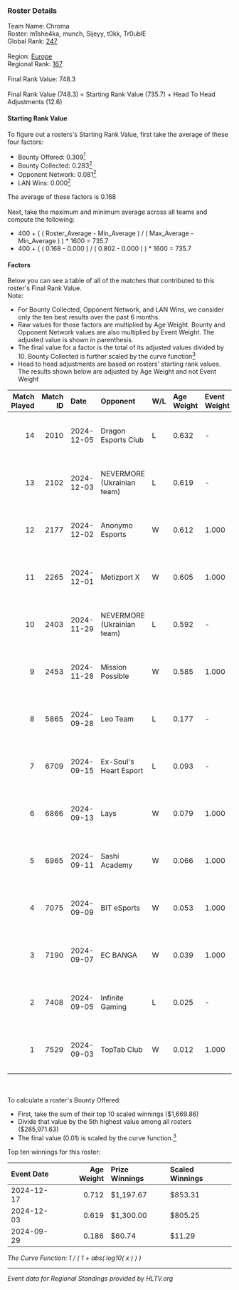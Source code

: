 ### Roster Details<br />
Team Name: Chroma<br />
Roster: m1she4ka, munch, Sijeyy, t0kk, Tr0ublE<br />
Global Rank: [247](../../standings_global_2025_02_28.md)<br />
<br />
Region: [Europe]( ../../standings_europe_2025_02_28.md)<br />
Regional Rank: [167]( ../../standings_europe_2025_02_28.md)<br />
<br />
Final Rank Value:  748.3<br />
<br />
Final Rank Value (748.3) = Starting Rank Value (735.7) + Head To Head Adjustments (12.6)<br />

#### Starting Rank Value<br />
To figure out a rosters's Starting Rank Value, first take the average of these four factors:<br />
- Bounty Offered: 0.309[<sup>1</sup>](#table2)
- Bounty Collected: 0.283[<sup>2</sup>](#table1)
- Opponent Network: 0.081[<sup>2</sup>](#table1)
- LAN Wins: 0.000[<sup>2</sup>](#table1)

The average of these factors is 0.168<br />
<br />
Next, take the maximum and minimum average across all teams and compute the following:<br />
- 400 + ( ( Roster_Average - Min_Average ) / ( Max_Average - Min_Average ) ) * 1600 = 735.7
- 400 + ( ( 0.168 - 0.000 ) / ( 0.802 - 0.000 ) ) * 1600 = 735.7


#### Factors<br />
Below you can see a table of all of the matches that contributed to this roster's Final Rank Value.<br />
Note:<br />

- For Bounty Collected, Opponent Network, and LAN Wins, we consider only the ten best results over the past 6 months.
- Raw values for those factors are multiplied by Age Weight. Bounty and Opponent Network values are also multiplied by Event Weight. The adjusted value is shown in parenthesis.
- The final value for a factor is the total of its adjusted values divided by 10. Bounty Collected is further scaled by the curve function[<sup>3</sup>](#curveFunction)
- Head to head adjustments are based on rosters' starting rank values. The results shown below are adjusted by Age Weight and not Event Weight
<span id="table1"></span><br />


| Match Played | Match ID | Date       | Opponent                   | W/L | Age Weight | Event Weight | Bounty Collected | Opponent Network | LAN Wins  | H2H Adj. | Roster                                 |
| -: | -: | :- | :- | :- | :- | :- | :- | :- | :- | -: | :- |
|           14 |     2010 | 2024-12-05 | Dragon Esports Club        | L   | 0.632      | -            | -                | -                | -         |    -9.19 | m1she4ka, munch, Sijeyy, t0kk, Tr0ublE |
|           13 |     2102 | 2024-12-03 | NEVERMORE (Ukrainian team) | L   | 0.619      | -            | -                | -                | -         |    -4.38 | m1she4ka, munch, Sijeyy, t0kk, Tr0ublE |
|           12 |     2177 | 2024-12-02 | Anonymo Esports            | W   | 0.612      | 1.000        | 0.046 (0.028)    | 0.792 (0.484)    | 0 (0.000) |    16.10 | m1she4ka, munch, Sijeyy, t0kk, Tr0ublE |
|           11 |     2265 | 2024-12-01 | Metizport X                | W   | 0.605      | 1.000        | 0.002 (0.001)    | 0.239 (0.145)    | 0 (0.000) |     8.29 | m1she4ka, munch, Sijeyy, t0kk, Tr0ublE |
|           10 |     2403 | 2024-11-29 | NEVERMORE (Ukrainian team) | L   | 0.592      | -            | -                | -                | -         |    -4.06 | m1she4ka, munch, Sijeyy, t0kk, Tr0ublE |
|            9 |     2453 | 2024-11-28 | Mission Possible           | W   | 0.585      | 1.000        | 0.000 (0.000)    | 0.268 (0.156)    | 0 (0.000) |     6.77 | m1she4ka, munch, Sijeyy, t0kk, Tr0ublE |
|            8 |     5865 | 2024-09-28 | Leo Team                   | L   | 0.177      | -            | -                | -                | -         |    -0.95 | m1she4ka, munch, Sijeyy, t0kk, Tr0ublE |
|            7 |     6709 | 2024-09-15 | Ex-Soul's Heart Esport     | L   | 0.093      | -            | -                | -                | -         |    -1.71 | m1she4ka, munch, Sijeyy, t0kk, Tr0ublE |
|            6 |     6866 | 2024-09-13 | Lays                       | W   | 0.079      | 1.000        | 0.000 (0.000)    | 0.008 (0.001)    | 0 (0.000) |     0.33 | m1she4ka, munch, Sijeyy, t0kk, Tr0ublE |
|            5 |     6965 | 2024-09-11 | Sashi Academy              | W   | 0.066      | 1.000        | 0.001 (0.000)    | 0.310 (0.020)    | 0 (0.000) |     1.19 | m1she4ka, munch, Sijeyy, t0kk, Tr0ublE |
|            4 |     7075 | 2024-09-09 | BIT eSports                | W   | 0.053      | 1.000        | 0.000 (0.000)    | 0.003 (0.000)    | 0 (0.000) |     0.31 | m1she4ka, munch, Sijeyy, t0kk, Tr0ublE |
|            3 |     7190 | 2024-09-07 | EC BANGA                   | W   | 0.039      | 1.000        | 0.000 (0.000)    | 0.058 (0.002)    | 0 (0.000) |     0.29 | m1she4ka, munch, Sijeyy, Tr0ublE, WOLF |
|            2 |     7408 | 2024-09-05 | Infinite Gaming            | L   | 0.025      | -            | -                | -                | -         |    -0.53 | m1she4ka, munch, Sijeyy, Tr0ublE, WOLF |
|            1 |     7529 | 2024-09-03 | TopTab Club                | W   | 0.012      | 1.000        | 0.000 (0.000)    | 0.036 (0.000)    | 0 (0.000) |     0.08 | m1she4ka, munch, Sijeyy, Tr0ublE, WOLF |

<br />
<span id="table2"></span><br />
To calculate a roster's Bounty Offered:<br />

- First, take the sum of their top 10 scaled winnings ($1,669.86)
- Divide that value by the 5th highest value among all rosters ($285,971.63)
- The final value (0.01) is scaled by the curve function.[<sup>3</sup>](#curveFunction)

Top ten winnings for this roster:<br />

| Event Date | Age Weight | Prize Winnings | Scaled Winnings |
| :- | -: | :- | :- |
| 2024-12-17 |      0.712 | $1,197.67      | $853.31         |
| 2024-12-03 |      0.619 | $1,300.00      | $805.25         |
| 2024-09-29 |      0.186 | $60.74         | $11.29          |


<span id="curveFunction"></span>_The Curve Function: 1 / ( 1 + abs( log10( x ) ) )_<br />

---
_Event data for Regional Standings provided by HLTV.org_<br />
